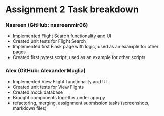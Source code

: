 # Assignment 2 Task breakdown
### Nasreen (GitHub: nasreenmir06)
- Implemented Flight Search functionality and UI
- Created unit tests for Flight Search
- Implemented first Flask page with logic, used as an example for other pages
- Created first pytest script, used as an example for other scripts

### Alex (GitHub: AlexanderMuglia)
- Implemented View Flight functionality and UI
- Created unit tests for View Flights
- Created mock database
- Brought components together under app.py
- refactoring, merging, assignment submission tasks (screenshots, markdown files)